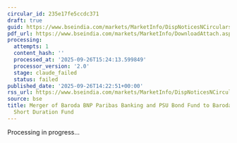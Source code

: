 ```yaml
---
circular_id: 235e17fe5ccdc371
draft: true
guid: https://www.bseindia.com/markets/MarketInfo/DispNoticesNCirculars.aspx?Noticeid={FFA851BC-3E06-4F65-B864-CA79B52CCEF1}&noticeno=20250926-69&dt=09/26/2025&icount=69&totcount=73&flag=0
pdf_url: https://www.bseindia.com/markets/MarketInfo/DownloadAttach.aspx?id=20250926-69&attachedId=3cd4060d-d901-416c-8626-40db5d25acba
processing:
  attempts: 1
  content_hash: ''
  processed_at: '2025-09-26T15:24:13.599849'
  processor_version: '2.0'
  stage: claude_failed
  status: failed
published_date: '2025-09-26T14:22:51+00:00'
rss_url: https://www.bseindia.com/markets/MarketInfo/DispNoticesNCirculars.aspx?Noticeid={FFA851BC-3E06-4F65-B864-CA79B52CCEF1}&noticeno=20250926-69&dt=09/26/2025&icount=69&totcount=73&flag=0
source: bse
title: Merger of Baroda BNP Paribas Banking and PSU Bond Fund to Baroda BNP Paribas
  Short Duration Fund
---
```


Processing in progress...